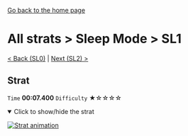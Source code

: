 [Go back to the home page](https://github.com/Doublevil/scbspeedrun)

# All strats > Sleep Mode > SL1

[< Back (SL0)](https://github.com/Doublevil/scbspeedrun/blob/main/levels/all_lvl/sl/SL0.md) | [Next (SL2) >](https://github.com/Doublevil/scbspeedrun/blob/main/levels/all_lvl/sl/SL2.md)

## Strat

`Time` **00:07.400** `Difficulty` ★☆☆☆☆
<details open>
  <summary>Click to show/hide the strat</summary>

  [![Strat animation](https://github.com/Doublevil/scbspeedrun/blob/main/media/levels/sl/SL1_Strat.webp)](https://github.com/Doublevil/scbspeedrun/blob/main/media/levels/sl/SL1_Strat.mp4?raw=true)
</details>
